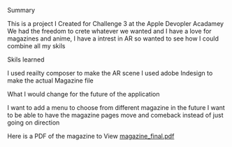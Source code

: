 Summary


This is a project I Created for Challenge 3 at the Apple Devopler Acadamey
We had the freedom to crete whatever we wanted and I have a love for magazines and anime, I have a intrest in AR so wanted to see how I could combine all my skils


Skils learned


I used reailty composer to make the AR scene 
I used adobe Indesign to make the actual Magazine file 


What I would change for the future of the application

I want to add a menu to choose from different magazine in the future
I want to be able to have the magazine pages move and comeback instead of just going on direction

Here is a PDF of the magazine to View
[magazine_final.pdf](https://github.com/dfitzpatrick13/test-app/files/10395889/magazine_final.pdf)
